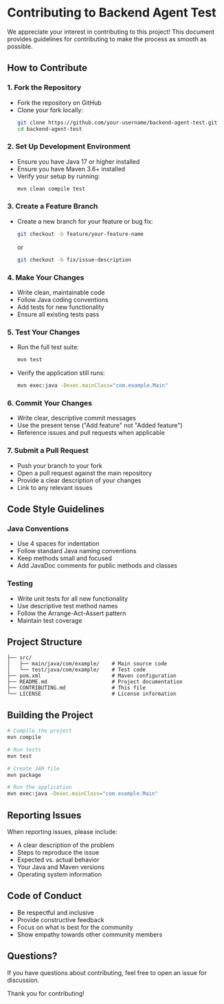 # Contributing to Backend Agent Test

We appreciate your interest in contributing to this project! This document provides guidelines for contributing to make the process as smooth as possible.

## How to Contribute

### 1. Fork the Repository
- Fork the repository on GitHub
- Clone your fork locally:
  ```bash
  git clone https://github.com/your-username/backend-agent-test.git
  cd backend-agent-test
  ```

### 2. Set Up Development Environment
- Ensure you have Java 17 or higher installed
- Ensure you have Maven 3.6+ installed
- Verify your setup by running:
  ```bash
  mvn clean compile test
  ```

### 3. Create a Feature Branch
- Create a new branch for your feature or bug fix:
  ```bash
  git checkout -b feature/your-feature-name
  ```
  or
  ```bash
  git checkout -b fix/issue-description
  ```

### 4. Make Your Changes
- Write clean, maintainable code
- Follow Java coding conventions
- Add tests for new functionality
- Ensure all existing tests pass

### 5. Test Your Changes
- Run the full test suite:
  ```bash
  mvn test
  ```
- Verify the application still runs:
  ```bash
  mvn exec:java -Dexec.mainClass="com.example.Main"
  ```

### 6. Commit Your Changes
- Write clear, descriptive commit messages
- Use the present tense ("Add feature" not "Added feature")
- Reference issues and pull requests when applicable

### 7. Submit a Pull Request
- Push your branch to your fork
- Open a pull request against the main repository
- Provide a clear description of your changes
- Link to any relevant issues

## Code Style Guidelines

### Java Conventions
- Use 4 spaces for indentation
- Follow standard Java naming conventions
- Keep methods small and focused
- Add JavaDoc comments for public methods and classes

### Testing
- Write unit tests for all new functionality
- Use descriptive test method names
- Follow the Arrange-Act-Assert pattern
- Maintain test coverage

## Project Structure

```
├── src/
│   ├── main/java/com/example/    # Main source code
│   └── test/java/com/example/    # Test code
├── pom.xml                       # Maven configuration
├── README.md                     # Project documentation
├── CONTRIBUTING.md               # This file
└── LICENSE                       # License information
```

## Building the Project

```bash
# Compile the project
mvn compile

# Run tests
mvn test

# Create JAR file
mvn package

# Run the application
mvn exec:java -Dexec.mainClass="com.example.Main"
```

## Reporting Issues

When reporting issues, please include:
- A clear description of the problem
- Steps to reproduce the issue
- Expected vs. actual behavior
- Your Java and Maven versions
- Operating system information

## Code of Conduct

- Be respectful and inclusive
- Provide constructive feedback
- Focus on what is best for the community
- Show empathy towards other community members

## Questions?

If you have questions about contributing, feel free to open an issue for discussion.

Thank you for contributing!